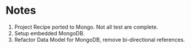 # Notes

1. Project Recipe ported to Mongo. Not all test are complete.
2. Setup embedded MongoDB.
3. Refactor Data Model for MongoDB, remove bi-directional references.